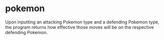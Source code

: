 # pokemon
Upon inputting an attacking Pokemon type and a defending Pokemon type, the program returns how effective those moves will be on the respective defending Pokemon.  
